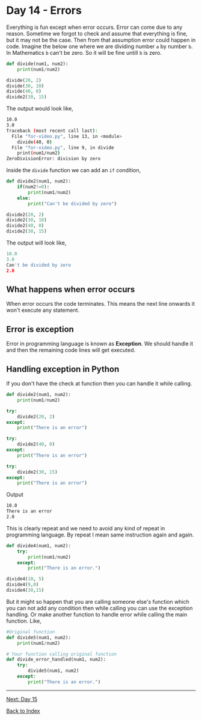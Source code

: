 # Day 14 - Errors

Everything is fun except when error occurs. Error can come due to any reason. Sometime we forgot to check and assume that everything is fine, but it may not be the case. Then from that assumption error could happen in code. Imagine the below one where we are dividing number `a` by number `b`. In Mathematics `b` can't be zero. So it will be fine untill `b` is zero.

```python
def divide(num1, num2):
    print(num1/num2)

divide(20, 2)
divide(30, 10)
divide(40, 0)
divide2(30, 15)
```

The output would look like,

```bash
10.0
3.0
Traceback (most recent call last):
  File "for-video.py", line 13, in <module>
    divide(40, 0)
  File "for-video.py", line 9, in divide
    print(num1/num2)
ZeroDivisionError: division by zero
```

Inside the `divide` function we can add an `if` condition,

```python
def divide2(num1, num2):
    if(num2!=0):
        print(num1/num2)
    else:
        print("Can't be divided by zero")

divide2(20, 2)
divide2(30, 10)
divide2(40, 0)
divide2(30, 15)
```

The output will look like,

```python
10.0
3.0
Can't be divided by zero
2.0
```

## What happens when error occurs

When error occurs the code terminates. This means the next line onwards it won't execute any statement.

## Error is exception

Error in programming language is known as **Exception**. We should handle it and then the remaining code lines will get executed.

## Handling exception in Python

If you don't have the check at function then you can handle it while calling.

```python
def divide2(num1, num2):
    print(num1/num2)

try:
    divide2(20, 2)
except:
    print("There is an error")

try:
    divide2(40, 0)
except:
    print("There is an error")

try:
    divide2(30, 15)
except:
    print("There is an error")
```

Output

```bash
10.0
There is an error
2.0
```

This is clearly repeat and we need to avoid any kind of repeat in programming language. By repeat I mean same instruction again and again.

```python
def divide4(num1, num2):
    try:
        print(num1/num2)
    except:
        print("There is an error.")

divide4(10, 5)
divide4(9,0)
divide4(30,15)
```

But it might so happen that you are calling someone else's function which you can not add any condition then while calling you can use the exception handling. Or make another function to handle error while calling the main function. Like,

```python
#Original function
def divide5(num1, num2):
    print(num1/num2)

# Your function calling original function
def divide_error_handled(num1, num2):
    try:
        divide5(num1, num2)
    except:
        print("There is an error.")

```

<!--
## Watch the video

[Video link](https://www.youtube.com/watch?v=)

## Day 14 - Excercise
-->

---
[Next: Day 15](15-day15.md)

[Back to Index](index.md)
